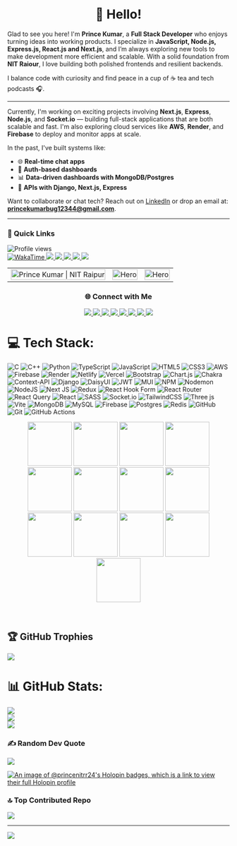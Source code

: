 <h1 align="center">👋 Hello!</h1>
Glad to see you here! I'm <b>Prince Kumar</b>, a <b>Full Stack Developer</b> who enjoys turning ideas into working products. I specialize in <b>JavaScript, Node.js, Express.js, React.js and Next.js</b>, and I’m always exploring new tools to make development more efficient and scalable. With a solid foundation from <b>NIT Raiour</b>, I love building both polished frontends and resilient backends.

I balance code with curiosity and find peace in a cup of ☕ tea and tech podcasts 🎧.

---

Currently, I'm working on exciting projects involving <b>Next.js</b>, <b>Express</b>, <b>Node.js</b>, and <b>Socket.io</b> — building full-stack applications that are both scalable and fast. I'm also exploring cloud services like <b>AWS</b>, <b>Render</b>, and <b>Firebase</b> to deploy and monitor apps at scale.

In the past, I've built systems like:
- 🌐 **Real-time chat apps**
- 🔐 **Auth-based dashboards**
- 📊 **Data-driven dashboards with MongoDB/Postgres**
- 📡 **APIs with Django, Next.js, Express**

Want to collaborate or chat tech? Reach out on [LinkedIn](https://linkedin.com/in/prince-kumar-240bb0224) or drop an email at: **princekumarbug12344@gmail.com**.

---

### 📌 Quick Links

<p align="left">
  <img src="https://komarev.com/ghpvc/?username=PrinceNitrr24&color=brightgreen" alt="Profile views" /><br/>
    <a href="https://wakatime.com/@aa6e6906-9277-4e7a-b5c6-fea542a02882">
    <img src="https://wakatime.com/badge/user/aa6e6906-9277-4e7a-b5c6-fea542a02882.svg" alt="WakaTime">
  </a>
  <a href="https://github.com/PrinceNitrr24">
    <img src="https://img.shields.io/badge/@PrinceNitrr24-%23121011.svg?style=flat&logo=github&logoColor=white" />
  </a>
  <a href="https://linkedin.com/in/prince-kumar-240bb0224">
    <img src="https://img.shields.io/badge/LinkedIn-Prince%20Kumar-blue?style=flat&logo=linkedin" />
  </a>
  <a href="https://medium.com/@princekumarbug12344">
    <img src="https://img.shields.io/badge/Medium-Blogs-black?style=flat&logo=medium" />
  </a>
  <a href="[https://x.com/Prince_NITrr24](https://x.com/Prince_NITrr24)">
    <img src="https://img.shields.io/badge/X-%23000000.svg?style=flat&logo=X&logoColor=white" />
  </a>
  <a href="mailto:princekumarbug12344@gmail.com">
    <img src="https://img.shields.io/badge/Email-Prince-red?style=flat&logo=gmail&logoColor=white" />
  </a>
</p>
<!-- GIF Banner -->
<table>
  <tr>
    <td align="left">
      <img src="https://media3.giphy.com/media/v1.Y2lkPTc5MGI3NjExOTExajQyeTFtN2pzbWZzaWxxNm1pYmZ6NWdreXpqd2RheDNkdXpwbiZlcD12MV9pbnRlcm5hbF9naWZfYnlfaWQmY3Q9Zw/ENY5vJgJPEfG3Ym14H/giphy.gif" alt="Prince Kumar | NIT Raipur" width="100%" />
    </td>
    <td align="right">
      <img src="https://media3.giphy.com/media/v1.Y2lkPTc5MGI3NjExcmI3dGlobzQ3czBoaDUzcDVrb3N1eGRpdGNwcmRwa3U5aTNqOTBsNCZlcD12MV9pbnRlcm5hbF9naWZfYnlfaWQmY3Q9cw/txnXmljUiXibLKQxzZ/giphy.gif" alt="Hero" width="100%" />
    </td>
    <td align="right">
      <img src="https://media3.giphy.com/media/v1.Y2lkPTc5MGI3NjExNGV6Y29qMTBwbTVsMHc4cDhxaGhyc3JidjVwenNua3Nlb3prMmowbCZlcD12MV9pbnRlcm5hbF9naWZfYnlfaWQmY3Q9Zw/xCCqt6qDewWf6zriPX/giphy.gif" alt="Hero" width="100%" />
    </td>
  </tr>
</table>

<!-- Social Icons -->
<h3 align="center">🌐 Connect with Me</h3>

<p align="center">
  <a href="https://instagram.com/__prince._kumar_">
    <img src="https://img.shields.io/badge/Instagram-%23E4405F.svg?logo=Instagram&logoColor=white" />
  </a>
  <a href="https://linkedin.com/in/prince-kumar-240bb0224">
    <img src="https://img.shields.io/badge/LinkedIn-%230077B5.svg?logo=linkedin&logoColor=white" />
  </a>
  <a href="https://medium.com/@princekumarbug12344">
    <img src="https://img.shields.io/badge/Medium-12100E?logo=medium&logoColor=white" />
  </a>
  <a href="https://reddit.com/user/Key_Source_9003">
    <img src="https://img.shields.io/badge/Reddit-%23FF4500.svg?logo=Reddit&logoColor=white" />
  </a>
  <a href="https://x.com/Prince_NITrr24">
    <img src="https://img.shields.io/badge/X-black.svg?logo=X&logoColor=white" />
  </a>
  <a href="https://youtube.com/@Prince_NITRR">
    <img src="https://img.shields.io/badge/YouTube-%23FF0000.svg?logo=YouTube&logoColor=white" />
  </a>
  <a href="https://codepen.io/Prince_NITRR">
    <img src="https://img.shields.io/badge/Codepen-000000?logo=codepen&logoColor=white" />
  </a>
  <a href="mailto:princekumarbug12344@gmail.com">
    <img src="https://img.shields.io/badge/Email-D14836?logo=gmail&logoColor=white" />
  </a>
</p>

# 💻 Tech Stack:
![C](https://img.shields.io/badge/c-%2300599C.svg?style=for-the-badge&logo=c&logoColor=white) ![C++](https://img.shields.io/badge/c++-%2300599C.svg?style=for-the-badge&logo=c%2B%2B&logoColor=white) ![Python](https://img.shields.io/badge/python-3670A0?style=for-the-badge&logo=python&logoColor=ffdd54) ![TypeScript](https://img.shields.io/badge/typescript-%23007ACC.svg?style=for-the-badge&logo=typescript&logoColor=white) ![JavaScript](https://img.shields.io/badge/javascript-%23323330.svg?style=for-the-badge&logo=javascript&logoColor=%23F7DF1E) ![HTML5](https://img.shields.io/badge/html5-%23E34F26.svg?style=for-the-badge&logo=html5&logoColor=white) ![CSS3](https://img.shields.io/badge/css3-%231572B6.svg?style=for-the-badge&logo=css3&logoColor=white) ![AWS](https://img.shields.io/badge/AWS-%23FF9900.svg?style=for-the-badge&logo=amazon-aws&logoColor=white) ![Firebase](https://img.shields.io/badge/firebase-%23039BE5.svg?style=for-the-badge&logo=firebase) ![Render](https://img.shields.io/badge/Render-%46E3B7.svg?style=for-the-badge&logo=render&logoColor=white) ![Netlify](https://img.shields.io/badge/netlify-%23000000.svg?style=for-the-badge&logo=netlify&logoColor=#00C7B7) ![Vercel](https://img.shields.io/badge/vercel-%23000000.svg?style=for-the-badge&logo=vercel&logoColor=white) ![Bootstrap](https://img.shields.io/badge/bootstrap-%238511FA.svg?style=for-the-badge&logo=bootstrap&logoColor=white) ![Chart.js](https://img.shields.io/badge/chart.js-F5788D.svg?style=for-the-badge&logo=chart.js&logoColor=white) ![Chakra](https://img.shields.io/badge/chakra-%234ED1C5.svg?style=for-the-badge&logo=chakraui&logoColor=white) ![Context-API](https://img.shields.io/badge/Context--Api-000000?style=for-the-badge&logo=react) ![Django](https://img.shields.io/badge/django-%23092E20.svg?style=for-the-badge&logo=django&logoColor=white) ![DaisyUI](https://img.shields.io/badge/daisyui-5A0EF8?style=for-the-badge&logo=daisyui&logoColor=white) ![JWT](https://img.shields.io/badge/JWT-black?style=for-the-badge&logo=JSON%20web%20tokens) ![MUI](https://img.shields.io/badge/MUI-%230081CB.svg?style=for-the-badge&logo=mui&logoColor=white) ![NPM](https://img.shields.io/badge/NPM-%23CB3837.svg?style=for-the-badge&logo=npm&logoColor=white) ![Nodemon](https://img.shields.io/badge/NODEMON-%23323330.svg?style=for-the-badge&logo=nodemon&logoColor=%BBDEAD) ![NodeJS](https://img.shields.io/badge/node.js-6DA55F?style=for-the-badge&logo=node.js&logoColor=white) ![Next JS](https://img.shields.io/badge/Next-black?style=for-the-badge&logo=next.js&logoColor=white) ![Redux](https://img.shields.io/badge/redux-%23593d88.svg?style=for-the-badge&logo=redux&logoColor=white) ![React Hook Form](https://img.shields.io/badge/React%20Hook%20Form-%23EC5990.svg?style=for-the-badge&logo=reacthookform&logoColor=white) ![React Router](https://img.shields.io/badge/React_Router-CA4245?style=for-the-badge&logo=react-router&logoColor=white) ![React Query](https://img.shields.io/badge/-React%20Query-FF4154?style=for-the-badge&logo=react%20query&logoColor=white) ![React](https://img.shields.io/badge/react-%2320232a.svg?style=for-the-badge&logo=react&logoColor=%2361DAFB) ![SASS](https://img.shields.io/badge/SASS-hotpink.svg?style=for-the-badge&logo=SASS&logoColor=white) ![Socket.io](https://img.shields.io/badge/Socket.io-black?style=for-the-badge&logo=socket.io&badgeColor=010101) ![TailwindCSS](https://img.shields.io/badge/tailwindcss-%2338B2AC.svg?style=for-the-badge&logo=tailwind-css&logoColor=white) ![Three js](https://img.shields.io/badge/threejs-black?style=for-the-badge&logo=three.js&logoColor=white) ![Vite](https://img.shields.io/badge/vite-%23646CFF.svg?style=for-the-badge&logo=vite&logoColor=white) ![MongoDB](https://img.shields.io/badge/MongoDB-%234ea94b.svg?style=for-the-badge&logo=mongodb&logoColor=white) ![MySQL](https://img.shields.io/badge/mysql-4479A1.svg?style=for-the-badge&logo=mysql&logoColor=white) ![Firebase](https://img.shields.io/badge/firebase-a08021?style=for-the-badge&logo=firebase&logoColor=ffcd34) ![Postgres](https://img.shields.io/badge/postgres-%23316192.svg?style=for-the-badge&logo=postgresql&logoColor=white) ![Redis](https://img.shields.io/badge/redis-%23DD0031.svg?style=for-the-badge&logo=redis&logoColor=white) ![GitHub](https://img.shields.io/badge/github-%23121011.svg?style=for-the-badge&logo=github&logoColor=white) ![Git](https://img.shields.io/badge/git-%23F05033.svg?style=for-the-badge&logo=git&logoColor=white) ![GitHub Actions](https://img.shields.io/badge/github%20actions-%232671E5.svg?style=for-the-badge&logo=githubactions&logoColor=white)
 
<div align="center">
<img src="https://github.com/Anmol-Baranwal/Cool-GIFs-For-GitHub/assets/74038190/29fd6286-4e7b-4d6c-818f-c4765d5e39a9" width="100">
<img src="https://github.com/Anmol-Baranwal/Cool-GIFs-For-GitHub/assets/74038190/67f477ed-6624-42da-99f0-1a7b1a16eecb" width="100">
<img src="https://user-images.githubusercontent.com/74038190/212257454-16e3712e-945a-4ca2-b238-408ad0bf87e6.gif" width="100">
<img src="https://user-images.githubusercontent.com/74038190/212257467-871d32b7-e401-42e8-a166-fcfd7baa4c6b.gif" width="100">
<img src="https://user-images.githubusercontent.com/74038190/212257460-738ff738-247f-4445-a718-cdd0ca76e2db.gif" width="100">
<img src="https://github.com/Anmol-Baranwal/Cool-GIFs-For-GitHub/assets/74038190/1a797f46-efe4-41e6-9e75-5303e1bbcbfa" width="100">
<img src="https://github.com/Anmol-Baranwal/Cool-GIFs-For-GitHub/assets/74038190/398b19b1-9aae-4c1f-8bc0-d172a2c08d68" width="100">
<img src="https://user-images.githubusercontent.com/74038190/212257472-08e52665-c503-4bd9-aa20-f5a4dae769b5.gif" width="100">
<img src="https://user-images.githubusercontent.com/74038190/212257468-1e9a91f1-b626-4baa-b15d-5c385dfa7ed2.gif" width="100">
<img src="https://user-images.githubusercontent.com/74038190/212257465-7ce8d493-cac5-494e-982a-5a9deb852c4b.gif" width="100">
<img src="https://user-images.githubusercontent.com/74038190/212280805-9bcb336b-8c55-46a8-abf8-ff286ab55472.gif" width="100">
<img src="https://user-images.githubusercontent.com/74038190/212281775-b468df30-4edc-4bf8-a4ee-f52e1aaddc86.gif" width="100">
<img src="https://github.com/Anmol-Baranwal/Cool-GIFs-For-GitHub/assets/74038190/3c16d4f2-b757-4c70-8f42-43d5dddd2c36" width="100">
</div>
<br><br>    


## 🏆 GitHub Trophies
![](https://github-profile-trophy.vercel.app/?username=PrinceNitrr24&theme=radical&no-frame=false&no-bg=true&margin-w=4)

# 📊 GitHub Stats:
![](https://github-readme-stats.vercel.app/api?username=PrinceNitrr24&theme=neon&hide_border=false&include_all_commits=true&count_private=false)<br/>
![](https://nirzak-streak-stats.vercel.app/?user=PrinceNitrr24&theme=neon&hide_border=false)<br/>
![](https://github-readme-stats.vercel.app/api/top-langs/?username=PrinceNitrr24&theme=neon&hide_border=false&include_all_commits=true&count_private=false&layout=compact)

### ✍️ Random Dev Quote
![](https://quotes-github-readme.vercel.app/api?type=horizontal&theme=radical)

[![An image of @princenitrr24's Holopin badges, which is a link to view their full Holopin profile](https://holopin.me/princenitrr24)](https://holopin.io/@princenitrr24)

### 🔝 Top Contributed Repo
![](https://github-contributor-stats.vercel.app/api?username=PrinceNitrr24&limit=5&theme=neon&combine_all_yearly_contributions=true)

---
[![](https://visitcount.itsvg.in/api?id=PrinceNitrr24&icon=2&color=1)](https://visitcount.itsvg.in)

<!-- Proudly created with GPRM ( https://gprm.itsvg.in ) -->
